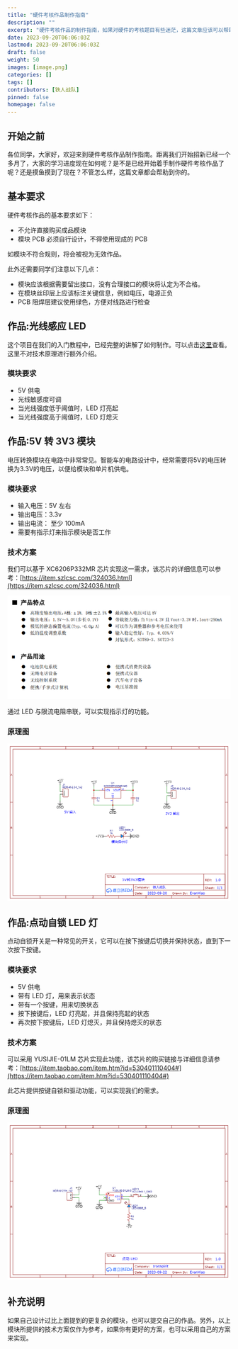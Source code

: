 ```yaml
---
title: "硬件考核作品制作指南"
description: ""
excerpt: "硬件考核作品的制作指南，如果对硬件的考核题目有些迷茫，这篇文章应该可以帮助你。"
date: 2023-09-20T06:06:03Z
lastmod: 2023-09-20T06:06:03Z
draft: false
weight: 50
images: [image.png]
categories: []
tags: []
contributors: [铁人战队]
pinned: false
homepage: false
---
```


## 开始之前

各位同学，大家好，欢迎来到硬件考核作品制作指南。距离我们开始招新已经一个多月了，大家的学习进度现在如何呢？是不是已经开始着手制作硬件考核作品了呢？还是摸鱼摸到了现在？不管怎么样，这篇文章都会帮助到你的。

## 基本要求

硬件考核作品的基本要求如下：

- 不允许直接购买成品模块
- 模块 PCB 必须自行设计，不得使用现成的 PCB

如模块不符合规则，将会被视为无效作品。

此外还需要同学们注意以下几点：

- 模块应该根据需要留出接口，没有合理接口的模块将认定为不合格。
- 在模块丝印层上应该标注关键信息，例如电压，电源正负
- PCB 阻焊层建议使用绿色，方便对线路进行检查


## 作品:光线感应 LED

这个项目在我们的入门教程中，已经完整的讲解了如何制作。可以点击[这里](/docs/junior-hardware/07-project-1/)查看。这里不对技术原理进行额外介绍。

### 模块要求

- 5V 供电
- 光线敏感度可调
- 当光线强度低于阈值时，LED 灯亮起
- 当光线强度高于阈值时，LED 灯熄灭

## 作品:5V 转 3V3 模块

电压转换模块在电路中非常常见。智能车的电路设计中，经常需要将5V的电压转换为3.3V的电压，以便给模块和单片机供电。

### 模块要求

- 输入电压：5V 左右
- 输出电压：3.3v
- 输出电流： 至少 100mA
- 需要有指示灯来指示模块是否工作

### 技术方案

我们可以基于 XC6206P332MR 芯片实现这一需求，该芯片的详细信息可以参考：[https://item.szlcsc.com/324036.html](https://item.szlcsc.com/324036.html)

![芯片信息](image-2.png)

通过 LED 与限流电阻串联，可以实现指示灯的功能。


### 原理图

![5V转3V3模块](<Schematic_5V转3V3 模块_2023-09-20 (1).png>)

## 作品:点动自锁 LED 灯

点动自锁开关是一种常见的开关，它可以在按下按键后切换并保持状态，直到下一次按下按键。

### 模块要求

- 5V 供电
- 带有 LED 灯，用来表示状态
- 带有一个按键，用来切换状态
- 按下按键后，LED 灯亮起，并且保持亮起的状态
- 再次按下按键后，LED 灯熄灭，并且保持熄灭的状态


### 技术方案

可以采用 YUSIJIE-01LM 芯片实现此功能，该芯片的购买链接与详细信息请参考：[https://item.taobao.com/item.htm?id=530401110404#](https://item.taobao.com/item.htm?id=530401110404#)

此芯片提供按键自锁和驱动功能，可以实现我们的需求。

### 原理图

![原理图:点动 LED](<Schematic_点动 LED mok_2023-09-22 (1).png>)

## 补充说明

如果自己设计过比上面提到的更复杂的模块，也可以提交自己的作品。另外，以上模块所提供的技术方案仅作为参考，如果你有更好的方案，也可以采用自己的方案来实现。
